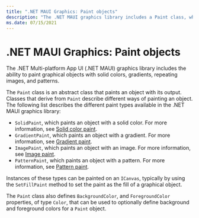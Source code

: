 ```yaml
---
title: ".NET MAUI Graphics: Paint objects"
description: "The .NET MAUI graphics library includes a Paint class, which is an abstract class that paints a graphical object with its output."
ms.date: 07/15/2021
---
```


# .NET MAUI Graphics: Paint objects

<!-- Sample link goes here -->

The .NET Multi-platform App UI (.NET MAUI) graphics library includes the ability to paint graphical objects with solid colors, gradients, repeating images, and patterns.

The `Paint` class is an abstract class that paints an object with its output. Classes that derive from `Paint` describe different ways of painting an object. The following list describes the different paint types available in the .NET MAUI graphics library:

- `SolidPaint`, which paints an object with a solid color. For more information, see [Solid color paint](solidcolor.md).
- `GradientPaint`, which paints an object with a gradient. For more information, see [Gradient paint](gradient.md).
- `ImagePaint`, which paints an object with an image. For more information, see [Image paint](image.md).
- `PatternPaint`, which paints an object with a pattern. For more information, see [Pattern paint](pattern.md).

Instances of these types can be painted on an `ICanvas`, typically by using the `SetFillPaint` method to set the paint as the fill of a graphical object.

The `Paint` class also defines `BackgroundColor`, and `ForegroundColor` properties, of type `Color`, that can be used to optionally define background and foreground colors for a `Paint` object.

